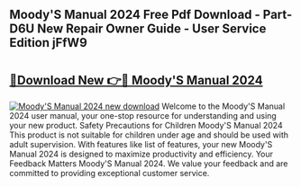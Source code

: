 ## Moody'S Manual 2024 Free Pdf Download - Part-D6U New Repair Owner Guide - User Service Edition jFfW9

# <h2><a href="http://cf16613.oget.top/?id=Moody%27S+Manual+2024">🔗Download New 👉🔴 Moody'S Manual 2024</a></h2>

[![Moody'S Manual 2024 new download](https://i.imgur.com/5g1atiW.png)](http://cf16613.oget.top/?id=Moody%27S+Manual+2024)
Welcome to the Moody'S Manual 2024 user manual, your one-stop resource for understanding and using your new product. Safety Precautions for Children Moody'S Manual 2024 This product is not suitable for children under age and should be used with adult supervision. With features like list of features, your new Moody'S Manual 2024 is designed to maximize productivity and efficiency. Your Feedback Matters Moody'S Manual 2024. We value your feedback and are committed to providing exceptional customer service.
